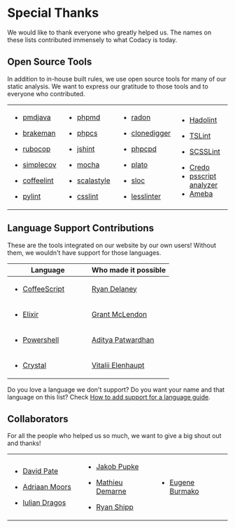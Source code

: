 # Special Thanks

We would like to thank everyone who greatly helped us. The names on these lists contributed immensely to what Codacy is today.

## Open Source Tools

In addition to in-house built rules, we use open source tools for many of our static analysis. We want to express our gratitude to those tools and to everyone who contributed.

<table>
<colgroup>
<col style="width: 25%" />
<col style="width: 25%" />
<col style="width: 25%" />
<col style="width: 25%" />
</colgroup>
<tbody>
<tr class="odd">
<td><div class="ng-isolate-scope">
<ul>
<li><a href="https://github.com/adangel/pmd">pmdjava</a></li>
</ul>
<ul>
<li><a href="https://github.com/presidentbeef/brakeman">brakeman</a></li>
</ul>
<ul>
<li><a href="https://github.com/bbatsov/rubocop">rubocop</a></li>
</ul>
<ul>
<li><a href="https://github.com/colszowka/simplecov">simplecov</a></li>
</ul>
<ul>
<li><a href="https://github.com/clutchski/coffeelint">coffeelint</a></li>
</ul>
<ul>
<li><a href="https://bitbucket.org/logilab/pylint">pylint</a></li>
</ul>
</div></td>
<td><div class="ng-isolate-scope">
<ul>
<li><a href="https://github.com/phpmd/phpmd">phpmd</a></li>
</ul>
<ul>
<li><a href="https://github.com/squizlabs/PHP_CodeSniffer">phpcs</a></li>
</ul>
<ul>
<li><a href="https://github.com/jshint/jshint">jshint</a></li>
</ul>
<ul>
<li><a href="https://github.com/mochajs/mocha">mocha</a></li>
</ul>
<ul>
<li><a href="https://github.com/scalastyle/scalastyle">scalastyle</a></li>
</ul>
<ul>
<li><a href="https://github.com/CSSLint/csslint">csslint</a></li>
</ul>
</div></td>
<td><div class="ng-isolate-scope">
<ul>
<li><a href="https://github.com/rubik/radon">radon</a></li>
</ul>
<ul>
<li><a href="https://github.com/jlachowski/clonedigger">clonedigger</a></li>
</ul>
<ul>
<li><a href="https://github.com/sebastianbergmann/phpcpd">phpcpd</a></li>
</ul>
<ul>
<li><a href="https://github.com/es-analysis/plato">plato</a></li>
</ul>
<ul>
<li><a href="https://github.com/flosse/sloc">sloc</a></li>
</ul>
<ul>
<li><a href="https://github.com/rtfpessoa/lesslinter">lesslinter</a></li>
</ul>
</div></td>
<td><div class="ng-isolate-scope">
<div class="ng-isolate-scope">
<ul>
<li><a href="https://github.com/lukasmartinelli/hadolint">Hadolint</a></li>
</ul>
<ul>
<li><a href="https://palantir.github.io/tslint/">TSLint</a></li>
</ul>
</div>
</div>
<div class="ng-isolate-scope">
<div class="ng-isolate-scope">
<ul>
<li><a href="https://github.com/brigade/scss-lint">SCSSLint</a></li>
</ul>
</div>
</div>
<div class="ng-isolate-scope">
<ul>
<li><a href="https://github.com/rrrene/credo">Credo</a></li>
<li><a href="https://github.com/PowerShell/PSScriptAnalyzer">psscript analyzer</a></li>
<li><a href="https://github.com/veelenga/ameba">Ameba</a></li>
</ul>
</div></td>
</tr>
</tbody>
</table>

## Language Support Contributions

These are the tools integrated on our website by our own users! Without them, we wouldn't have support for those languages.

<table>
<colgroup>
<col style="width: 50%" />
<col style="width: 50%" />
</colgroup>
<thead>
<tr class="header">
<th>Language</th>
<th>Who made it possible</th>
</tr>
</thead>
<tbody>
<tr class="odd">
<td><div class="ng-isolate-scope">
<ul>
<li><a href="http://coffeescript.org/">CoffeeScript</a></li>
</ul>
</div></td>
<td><div class="ng-isolate-scope">
<p><a href="http://rdel.io/#/home">Ryan Delaney</a></p>
</div></td>
</tr>
<tr class="even">
<td><ul>
<li><a href="https://elixir-lang.org/">Elixir</a></li>
</ul></td>
<td><div class="ng-isolate-scope">
<p><a href="https://github.com/gerbal">Grant McLendon</a></p>
</div></td>
</tr>
<tr class="odd">
<td><ul>
<li><a href="https://docs.microsoft.com/en-us/powershell/">Powershell</a></li>
</ul></td>
<td><div class="ng-isolate-scope">
<p><a href="https://github.com/adityapatwardhan">Aditya Patwardhan</a></p>
</div></td>
</tr>
<tr class="even">
<td><ul>
<li><a href="https://crystal-lang.org/">Crystal</a></li>
</ul></td>
<td><div class="ng-isolate-scope">
<p><a href="https://github.com/veelenga">Vitalii Elenhaupt</a> </p>
</div></td>
</tr>
</tbody>
</table>

Do you love a language we don't support? Do you want your name and that language on this list?
Check <a href="/hc/en-us/articles/207994725-Tool-Developer-Guide" class="doc-link">How to add support for a language guide</a>.

## Collaborators

For all the people who helped us so much, we want to give a big shout out and thanks!

<table>
<colgroup>
<col style="width: 33%" />
<col style="width: 33%" />
<col style="width: 33%" />
</colgroup>
<tbody>
<tr class="odd">
<td><div class="ng-isolate-scope">
<ul>
<li><a href="https://github.com/DavidTPate">David Pate</a></li>
</ul>
<ul>
<li><a href="https://github.com/adriaanm">Adriaan Moors</a></li>
</ul>
<ul>
<li><a href="https://github.com/dragos">Iulian Dragos</a></li>
</ul>
</div></td>
<td><div class="ng-isolate-scope">
<ul>
<li><a href="https://github.com/haffla">Jakob Pupke</a></li>
</ul>
<ul>
<li><a href="https://github.com/mdemarne">Mathieu Demarne</a></li>
</ul>
<ul>
<li><a href="https://github.com/rshipp">Ryan Shipp</a></li>
</ul>
</div></td>
<td><div class="ng-isolate-scope">
<ul>
<li><a href="https://github.com/xeno-by">Eugene Burmako</a></li>
</ul>
</div></td>
</tr>
</tbody>
</table>
